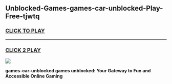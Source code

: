
## Unblocked-Games-games-car-unblocked-Play-Free-tjwtq
<h3>
<a href="https://premium76.site?title=games-car-unblocked&ref=21A">CLICK TO PLAY</a></h3>
<hr>

<h3>
<a href="https://premium76.site?title=games-car-unblocked&ref=21A">CLICK 2 PLAY</a>
  
</h3>

<a href="https://premium76.site?title=games-car-unblocked&ref=21A"><img src="https://clearcache.store/games.png"></a>


**games-car-unblocked games unblocked: Your Gateway to Fun and Accessible Online Gaming**
